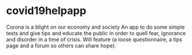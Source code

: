 # covid19helpapp

Corona is a blight on our economy and society An app to do some simple tests and give tips and educate the public in order to quell fear, ignorance and disorder in a time of crisis. Will feature (a loose questionnaire, a tips page and a forum so others can share hope). 

